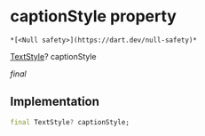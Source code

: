 


# captionStyle property




    *[<Null safety>](https://dart.dev/null-safety)*


[TextStyle](https://api.flutter.dev/flutter/painting/TextStyle-class.html)? captionStyle
  
_final_






## Implementation

```dart
final TextStyle? captionStyle;


```







